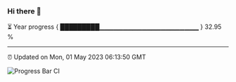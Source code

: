 ### Hi there 👋

⏳ Year progress { █████████▁▁▁▁▁▁▁▁▁▁▁▁▁▁▁▁▁▁▁▁▁ } 32.95 %

---

⏰ Updated on Mon, 01 May 2023 06:13:50 GMT

![Progress Bar CI](https://github.com/liununu/liununu/workflows/Progress%20Bar%20CI/badge.svg)
